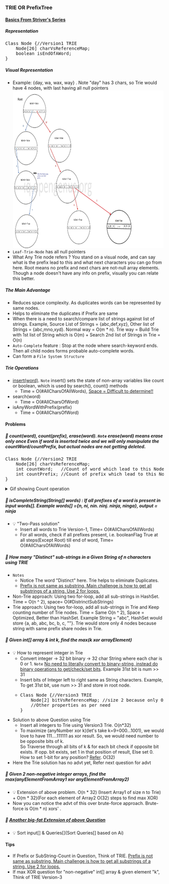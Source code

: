 ### TRIE OR PrefixTree

#### [Basics From Striver's Series](https://www.youtube.com/watch?v=Q8LhG9Pi5KM&list=PLgUwDviBIf0pcIDCZnxhv0LkHf5KzG9zp&index=7&ab_channel=takeUforward)

##### Representation
<pre>
Class Node {//Version1 TRIE
    Node[26] charVsReferenceMap;
    boolean isEndOfAWord;
}
</pre>
##### Visual Representation
- Example: {day, wa, wax, way} . Note "day" has 3 chars, so Trie would have 4 nodes, with last having all null pointers<br/>
<img src="resources/trie/TrieExample.jpg" width="600" height="500" /><br/>
- `Leaf-Trie-Node` has all null pointers
- What Any Trie node refers ? You stand on a visual node, and can say what is the prefix lead to this and what next characters you can go from here. Root means no prefix and next chars are not-null array elements. Though a node doesn't have any info on prefix, visually you can relate this better.  
##### The Main Advantage
- Reduces space complexity. As duplicates words can be represented by same nodes.
- Helps to eliminate the duplicates if Prefix are same
- When there is a need to search/compare list of strings against list of strings. Example, Source List of Strings = {abc,def,xyz}, Other list of Strings = {abc,mno,xyd}. Normal way = O(m * n). Trie way = Build Trie with 1st list of String which is O(m) + Search 2nd list of Strings in Trie = O(n)
- `Auto-Complete` feature : Stop at the node where search-keyword ends. Then all child nodes forms probable auto-complete words. 
- Can form a `File System Structure`
##### Trie Operations
- [insert(word)](./Practice/src/main/java/com/p2/trie/TrieInsertAndSearchOperation.java). `Note` insert() sets the state of non-array variables like count or boolean, which is used by search(), count() methods
  - Time = O(#AllCharsOfAllWords), <u>Space = Difficult to determine!!</u>
- search(word)
  - Time = O(#AllCharsOfWord)
- isAnyWordWithPrefix(prefix)
  - Time = O(#AllCharsOfWord)

#### Problems
##### :rocket: count(word), count(prefix), erase(word). `Note` erase(word) means erase only once Even if word is inserted twice and we will only manipulate the countWord/countPrefix, but actual nodes are not getting deleted.
<pre>
Class Node {//Version2 TRIE
    Node[26] charVsReferenceMap;
    int countWord;   //Count of word which lead to this Node //"ew"
    int countPrefix; //Count of prefix which lead to this Node 
}
</pre>
<details> 
  <summary>Gif showing Count operation</summary>
  <img src="./resources/trie/TrieCountVersion.gif"/>
</details>

##### :rocket: isCompleteString(String[] words) : If all prefixes of a word is present in input words[]. Example words[] ={n, ni, nin. ninj. ninja, ninga}, output = ninja
- :bulb: "Two-Pass solution"
    - Insert all words to Trie Version-1, Time= O(#AllCharsOfAllWords)
    - For all words, check if all prefixes present, i.e. booleanFlag True at all steps(Except Root) till end of word, Time= O(#AllCharsOfAllWords)
##### :rocket: How many "Distinct" sub-strings in a Given String of n characters using TRIE
- `Notes` 
  - Notice The word "Distinct" here. Trie helps to eliminate Duplicates.
  - <u>Prefix is not same as substring. Main challenge is how to get all substrings of a string. Use 2 for loops.</u>
- Non-Trie approach: Using two for-loop, add all sub-strings in HashSet. Time = O(n ^ 2), space= O(#DistrinctSubStrings)
- Trie approach: Using two for-loop, add all sub-strings in Trie and Keep counting number of Trie nodes. Time = Same O(n ^ 2), Space = Optimized, Better than HashSet. Example String = "abc", HashSet would store {a, ab, abc, bc, b, c, ""}. Trie would store only 4 nodes because string with same prefix share nodes in Trie.
##### :rocket: Given int[] array & int k, find the max(k xor arrayElement)
- :bulb: How to represent integer in Trie
  - Convert integer -> 32 bit binary -> 32 char String where each char is 0 or 1. `Note` [No need to literally convert to binary-string, instead do binary operations to get/check/set bits](https://takeuforward.org/data-structure/maximum-xor-of-two-numbers-in-an-array/). Example 31st bit is num >> 31
  - Insert bits of Integer left to right same as String characters. Example, To get 31st bit, use num >> 31 and store in root node.
  - <pre>
    Class Node {//Version3 TRIE
        Node[2] bitVsReferenceMap; //size 2 because only 0/1 possible
        //Other properties as per need
    }
    </pre>
- Solution to above Question using Trie
  - Insert all integers to Trie using Version3 Trie. O(n*32)
  - To maximize (anyNumber xor k)(let's take k=9=000...1001), we would love to have 111....111111 as xor result. So, we would need number to be opposite bits of k.<br/>
    So Traverse through all bits of k & for each bit check if opposite bit exists. If opp. bit exists, set 1 in that position of result, Else set 0. How to set 1-bit for any position? [Refer](./BinaryOperations.md). O(32)
 - Here the Trie solution has no advt yet, Refer next question for advt
##### :rocket: Given 2 non-negative integer arrays, find the max(anyElementFromArray1 xor anyElementFromArray2)
- :bulb: Extension of above problem. O(n * 32) (Insert Array1 of size n to Trie) + O(m * 32)(For each element of Array2 O(32) steps to find max XOR)
- Now you can notice the advt of this over brute-force approach. Brute-force is O(m * n) xors' .
##### :rocket: [Another big-fat Extension of above Question](https://www.codingninjas.com/codestudio/problems/max-xor-queries_1382020)
- :bulb: Sort input[] & Queries[](Sort Queries[] based on Ai)

#### Tips
- If Prefix or SubString-Count in Question, Think of TRIE. <u>Prefix is not same as substring. Main challenge is how to get all substrings of a string. Use 2 for loops.</u>
- If max XOR question for "non-negative" int[] array & given element "k", Think of TRIE Version-3
